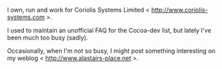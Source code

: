 

I own, run and work for Coriolis Systems Limited < http://www.coriolis-systems.com >.

I used to maintain an unofficial FAQ for the Cocoa-dev list, but lately I've been much too busy (sadly).

Occasionally, when I'm not so busy, I might post something interesting on my weblog < http://www.alastairs-place.net >.